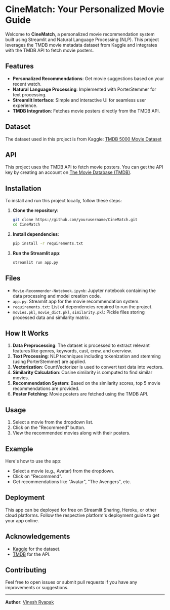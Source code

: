 # CineMatch: Your Personalized Movie Guide

Welcome to **CineMatch**, a personalized movie recommendation system built using Streamlit and Natural Language Processing (NLP). This project leverages the TMDB movie metadata dataset from Kaggle and integrates with the TMDB API to fetch movie posters.

## Features

- **Personalized Recommendations**: Get movie suggestions based on your recent watch.
- **Natural Language Processing**: Implemented with PorterStemmer for text processing.
- **Streamlit Interface**: Simple and interactive UI for seamless user experience.
- **TMDB Integration**: Fetches movie posters directly from the TMDB API.

## Dataset

The dataset used in this project is from Kaggle:
[TMDB 5000 Movie Dataset](https://www.kaggle.com/datasets/tmdb/tmdb-movie-metadata)

## API

This project uses the TMDB API to fetch movie posters. You can get the API key by creating an account on [The Movie Database (TMDB)](https://www.themoviedb.org/).

## Installation

To install and run this project locally, follow these steps:

1. **Clone the repository**:
    ```bash
    git clone https://github.com/yourusername/CineMatch.git
    cd CineMatch
    ```

2. **Install dependencies**:
    ```bash
    pip install -r requirements.txt
    ```

3. **Run the Streamlit app**:
    ```bash
    streamlit run app.py
    ```

## Files

- `Movie-Recommender-Notebook.ipynb`: Jupyter notebook containing the data processing and model creation code.
- `app.py`: Streamlit app for the movie recommendation system.
- `requirements.txt`: List of dependencies required to run the project.
- `movies.pkl`, `movie_dict.pkl`, `similarity.pkl`: Pickle files storing processed data and similarity matrix.

## How It Works

1. **Data Preprocessing**: The dataset is processed to extract relevant features like genres, keywords, cast, crew, and overview.
2. **Text Processing**: NLP techniques including tokenization and stemming (using PorterStemmer) are applied.
3. **Vectorization**: CountVectorizer is used to convert text data into vectors.
4. **Similarity Calculation**: Cosine similarity is computed to find similar movies.
5. **Recommendation System**: Based on the similarity scores, top 5 movie recommendations are provided.
6. **Poster Fetching**: Movie posters are fetched using the TMDB API.

## Usage

1. Select a movie from the dropdown list.
2. Click on the "Recommend" button.
3. View the recommended movies along with their posters.

## Example

Here's how to use the app:

- Select a movie (e.g., Avatar) from the dropdown.
- Click on "Recommend".
- Get recommendations like "Avatar", "The Avengers", etc.

## Deployment

This app can be deployed for free on Streamlit Sharing, Heroku, or other cloud platforms. Follow the respective platform's deployment guide to get your app online.

## Acknowledgements

- [Kaggle](https://www.kaggle.com/) for the dataset.
- [TMDB](https://www.themoviedb.org/) for the API.

## Contributing

Feel free to open issues or submit pull requests if you have any improvements or suggestions.

---

**Author**: [Vinesh Ryapak](https://www.linkedin.com/in/vinesh-ryapak-73693a227/)
